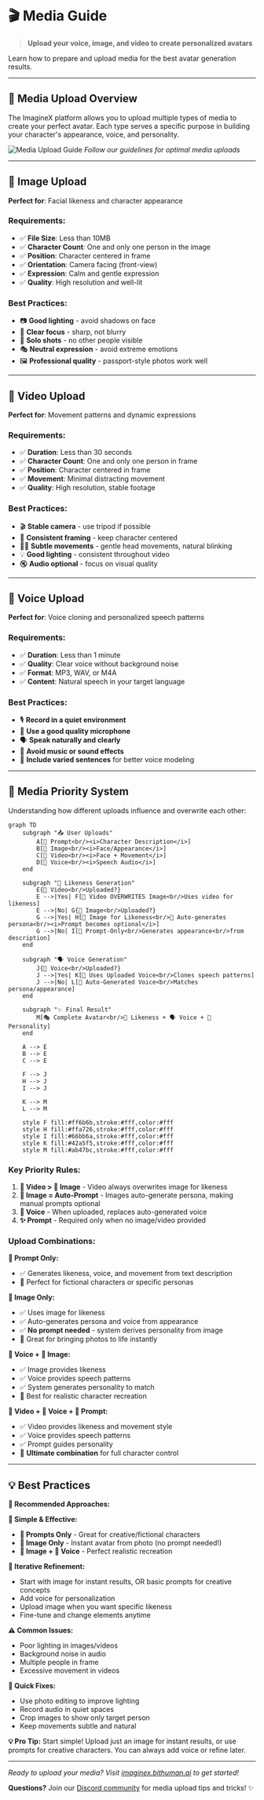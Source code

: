 # 🎬 Media Guide

> **Upload your voice, image, and video to create personalized avatars**

Learn how to prepare and upload media for the best avatar generation results.

---

## 🎯 Media Upload Overview

The ImagineX platform allows you to upload multiple types of media to create your perfect avatar. Each type serves a specific purpose in building your character's appearance, voice, and personality.

![Media Upload Guide](../assets/images/image-guide.jpg)
*Follow our guidelines for optimal media uploads*

---

## 📸 Image Upload

**Perfect for**: Facial likeness and character appearance

### Requirements:
- ✅ **File Size**: Less than 10MB
- ✅ **Character Count**: One and only one person in the image
- ✅ **Position**: Character centered in frame
- ✅ **Orientation**: Camera facing (front-view)
- ✅ **Expression**: Calm and gentle expression
- ✅ **Quality**: High resolution and well-lit

### Best Practices:
- 📷 **Good lighting** - avoid shadows on face
- 🎯 **Clear focus** - sharp, not blurry
- 👤 **Solo shots** - no other people visible
- 🎭 **Neutral expression** - avoid extreme emotions
- 🖼️ **Professional quality** - passport-style photos work well

---

## 🎥 Video Upload

**Perfect for**: Movement patterns and dynamic expressions

### Requirements:
- ✅ **Duration**: Less than 30 seconds
- ✅ **Character Count**: One and only one person in frame
- ✅ **Position**: Character centered in frame
- ✅ **Movement**: Minimal distracting movement
- ✅ **Quality**: High resolution, stable footage

### Best Practices:
- 🎬 **Stable camera** - use tripod if possible
- 🎯 **Consistent framing** - keep character centered
- 🚶‍♀️ **Subtle movements** - gentle head movements, natural blinking
- 💡 **Good lighting** - consistent throughout video
- 🔇 **Audio optional** - focus on visual quality

---

## 🎤 Voice Upload

**Perfect for**: Voice cloning and personalized speech patterns

### Requirements:
- ✅ **Duration**: Less than 1 minute
- ✅ **Quality**: Clear voice without background noise
- ✅ **Format**: MP3, WAV, or M4A
- ✅ **Content**: Natural speech in your target language

### Best Practices:
- 🎙️ **Record in a quiet environment**
- 📱 **Use a good quality microphone** 
- 🗣️ **Speak naturally and clearly**
- 🎵 **Avoid music or sound effects**
- 📝 **Include varied sentences** for better voice modeling

---

## 🎯 Media Priority System

Understanding how different uploads influence and overwrite each other:

```mermaid
graph TD
    subgraph "📤 User Uploads"
        A[📝 Prompt<br/><i>Character Description</i>]
        B[📸 Image<br/><i>Face/Appearance</i>]
        C[🎥 Video<br/><i>Face + Movement</i>]
        D[🎤 Voice<br/><i>Speech Audio</i>]
    end
    
    subgraph "🎯 Likeness Generation"
        E{🎥 Video<br/>Uploaded?}
        E -->|Yes| F[🎥 Video OVERWRITES Image<br/>Uses video for likeness]
        E -->|No| G{📸 Image<br/>Uploaded?}
        G -->|Yes| H[📸 Image for Likeness<br/>📝 Auto-generates persona<br/><i>Prompt becomes optional</i>]
        G -->|No| I[📝 Prompt-Only<br/>Generates appearance<br/>from description]
    end
    
    subgraph "🗣️ Voice Generation"
        J{🎤 Voice<br/>Uploaded?}
        J -->|Yes| K[🎤 Uses Uploaded Voice<br/>Clones speech patterns]
        J -->|No| L[🤖 Auto-Generated Voice<br/>Matches persona/appearance]
    end
    
    subgraph "✨ Final Result"
        M[🎭 Complete Avatar<br/>👤 Likeness + 🗣️ Voice + 💭 Personality]
    end
    
    A --> E
    B --> E
    C --> E
    
    F --> J
    H --> J
    I --> J
    
    K --> M
    L --> M
    
    style F fill:#ff6b6b,stroke:#fff,color:#fff
    style H fill:#ffa726,stroke:#fff,color:#fff
    style I fill:#66bb6a,stroke:#fff,color:#fff
    style K fill:#42a5f5,stroke:#fff,color:#fff
    style M fill:#ab47bc,stroke:#fff,color:#fff
```

### **Key Priority Rules:**
1. **🎥 Video > 📸 Image** - Video always overwrites image for likeness
2. **📸 Image = Auto-Prompt** - Images auto-generate persona, making manual prompts optional
3. **🎤 Voice** - When uploaded, replaces auto-generated voice
4. **✨ Prompt** - Required only when no image/video provided

### **Upload Combinations:**

**📝 Prompt Only:**
- ✅ Generates likeness, voice, and movement from text description
- 🎯 Perfect for fictional characters or specific personas

**📸 Image Only:**
- ✅ Uses image for likeness
- ✅ Auto-generates persona and voice from appearance
- ✅ **No prompt needed** - system derives personality from image
- 🎯 Great for bringing photos to life instantly

**🎤 Voice + 📸 Image:**
- ✅ Image provides likeness
- ✅ Voice provides speech patterns
- ✅ System generates personality to match
- 🎯 Best for realistic character recreation

**🎥 Video + 🎤 Voice + 📝 Prompt:**
- ✅ Video provides likeness and movement style
- ✅ Voice provides speech patterns  
- ✅ Prompt guides personality
- 🎯 **Ultimate combination** for full character control

---

## 💡 Best Practices

**🎯 Recommended Approaches:**

**🚀 Simple & Effective:**
- **📝 Prompts Only** - Great for creative/fictional characters
- **📸 Image Only** - Instant avatar from photo (no prompt needed!)
- **📸 Image + 🎤 Voice** - Perfect realistic recreation

**🔄 Iterative Refinement:**
- Start with image for instant results, OR basic prompts for creative concepts
- Add voice for personalization 
- Upload image when you want specific likeness
- Fine-tune and change elements anytime

**⚠️ Common Issues:**
- Poor lighting in images/videos
- Background noise in audio
- Multiple people in frame
- Excessive movement in videos

**🔧 Quick Fixes:**
- Use photo editing to improve lighting
- Record audio in quiet spaces
- Crop images to show only target person
- Keep movements subtle and natural

**💡 Pro Tip:** Start simple! Upload just an image for instant results, or use prompts for creative characters. You can always add voice or refine later.

---

*Ready to upload your media? Visit [imaginex.bithuman.ai](https://imaginex.bithuman.ai) to get started!*

**Questions?** Join our [Discord community](https://discord.gg/yM7wRRqu) for media upload tips and tricks! ✨ 